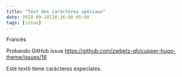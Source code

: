 ```yaml
---
title: "Test des caractères spéciaux"
date: 2019-09-10T20:26:08-05:00
tags: [issue]
---
```


Francés

Probando GitHub issue https://github.com/zwbetz-gh/cupper-hugo-theme/issues/16

Estè textö tiene carácteres especîales.

